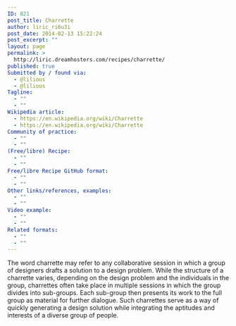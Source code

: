 ```yaml
---
ID: 821
post_title: Charrette
author: liric_ri6u3i
post_date: 2014-02-13 15:22:24
post_excerpt: ""
layout: page
permalink: >
  http://liric.dreamhosters.com/recipes/charrette/
published: true
Submitted by / found via:
  - @lilious
  - @lilious
Tagline:
  - ""
  - ""
Wikipedia article:
  - https://en.wikipedia.org/wiki/Charrette
  - https://en.wikipedia.org/wiki/Charrette
Community of practice:
  - ""
  - ""
(Free/libre) Recipe:
  - ""
  - ""
Free/libre Recipe GitHub format:
  - ""
  - ""
Other links/references, examples:
  - ""
  - ""
Video example:
  - ""
  - ""
Related formats:
  - ""
  - ""
---
```

The word charrette may refer to any collaborative session in which a group of designers drafts a solution to a design problem. While the structure of a charrette varies, depending on the design problem and the individuals in the group, charrettes often take place in multiple sessions in which the group divides into sub-groups. Each sub-group then presents its work to the full group as material for further dialogue. Such charrettes serve as a way of quickly generating a design solution while integrating the aptitudes and interests of a diverse group of people.